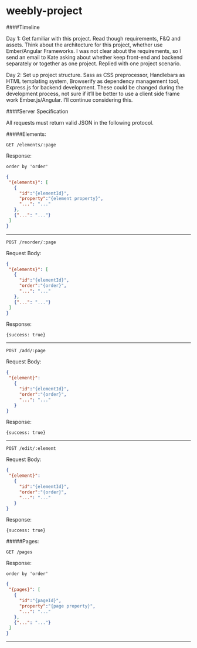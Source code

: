 weebly-project
==============

####Timeline

Day 1: Get familiar with this project. Read though requirements, F&Q and assets. Think about the architecture for this project, whether use Ember/Angular Frameworks. I was not clear about the requirements, so I send an email to Kate asking about whether keep front-end and backend separately or together as one project. Replied with one project scenario.


Day 2: Set up project structure. Sass as CSS preprocessor, Handlebars as HTML templating system, Browserify as dependency management tool, Express.js for backend development. These could be changed during the development process, not sure if it’ll be better to use a client side frame work Ember.js/Angular. I’ll continue considering this. 



####Server Specification

All requests must return valid JSON in the following protocol.

#####Elements: 
 
 `GET /elements/:page`   
 
 Response: 
 
 `order by 'order'`
 
 ```JSON
{
  "{elements}": [
    {
      "id":"{elementId}",
      "property":"{element property}",
      "...": "..."
    },
    {"...": "..."}
  ]
}
```
---

 `POST /reorder/:page`   
 
 Request Body: 
 
 ```JSON
{
  "{elements}": [
    {
      "id":"{elementId}",
      "order":"{order}",
      "...": "..."
    },
    {"...": "..."}
  ]
}
```

Response: 

`{success: true}`

---

 `POST /add/:page`   
 
 Request Body: 
 
 ```JSON
{
  "{element}":
    {
      "id":"{elementId}",
      "order":"{order}",
      "...": "..."
    }
}
```

Response: 

`{success: true}`

---

 `POST /edit/:element`   
 
 Request Body: 
 
 ```JSON
{
  "{element}":
    {
      "id":"{elementId}",
      "order":"{order}",
      "...": "..."
    }
}
```

Response: 

`{success: true}`



#####Pages: 
 
 `GET /pages`   
 
 Response: 
 
 `order by 'order'`
 
 ```JSON
{
  "{pages}": [
    {
      "id":"{pageId}",
      "property":"{page property}",
      "...": "..."
    },
    {"...": "..."}
  ]
}
```
---




 
